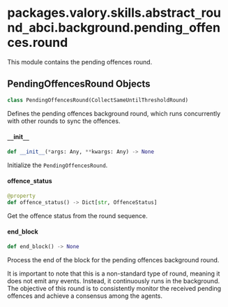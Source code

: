 <a id="packages.valory.skills.abstract_round_abci.background.pending_offences.round"></a>

# packages.valory.skills.abstract`_`round`_`abci.background.pending`_`offences.round

This module contains the pending offences round.

<a id="packages.valory.skills.abstract_round_abci.background.pending_offences.round.PendingOffencesRound"></a>

## PendingOffencesRound Objects

```python
class PendingOffencesRound(CollectSameUntilThresholdRound)
```

Defines the pending offences background round, which runs concurrently with other rounds to sync the offences.

<a id="packages.valory.skills.abstract_round_abci.background.pending_offences.round.PendingOffencesRound.__init__"></a>

#### `__`init`__`

```python
def __init__(*args: Any, **kwargs: Any) -> None
```

Initialize the `PendingOffencesRound`.

<a id="packages.valory.skills.abstract_round_abci.background.pending_offences.round.PendingOffencesRound.offence_status"></a>

#### offence`_`status

```python
@property
def offence_status() -> Dict[str, OffenceStatus]
```

Get the offence status from the round sequence.

<a id="packages.valory.skills.abstract_round_abci.background.pending_offences.round.PendingOffencesRound.end_block"></a>

#### end`_`block

```python
def end_block() -> None
```

Process the end of the block for the pending offences background round.

It is important to note that this is a non-standard type of round, meaning it does not emit any events.
Instead, it continuously runs in the background.
The objective of this round is to consistently monitor the received pending offences
and achieve a consensus among the agents.

